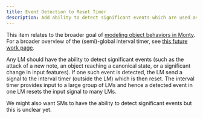 ```yaml
---
title: Event Detection to Reset Timer
description: Add ability to detect significant events which are used as signals to reset the global interval timer.
---
```


This item relates to the broader goal of [modeling object behaviors in Monty](../../theory/recent-progress/object-behaviors.md#implementation-in-monty). For a broader overview of the (semi)-global interval timer, see [this future work page](../cmp-hierarchy-improvements/global-interval-timer.md).

Any LM should have the ability to detect significant events (such as the attack of a new note, an object reaching a canonical state, or a significant change in input features). If one such event is detected, the LM send a signal to the interval timer (outside the LM) which is then reset. The interval timer provides input to a large group of LMs and hence a detected event in one LM resets the input signal to many LMs.

We might also want SMs to have the ability to detect significant events but this is unclear yet.